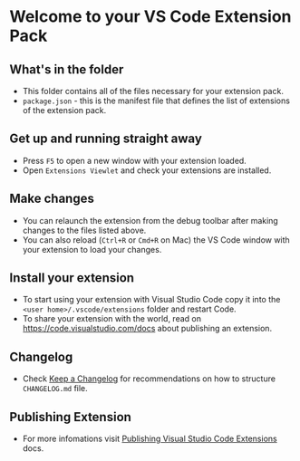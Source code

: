 # Welcome to your VS Code Extension Pack

## What's in the folder

- This folder contains all of the files necessary for your extension pack.
- `package.json` - this is the manifest file that defines the list of extensions of the extension pack.

## Get up and running straight away

- Press `F5` to open a new window with your extension loaded.
- Open `Extensions Viewlet` and check your extensions are installed.

## Make changes

- You can relaunch the extension from the debug toolbar after making changes to the files listed above.
- You can also reload (`Ctrl+R` or `Cmd+R` on Mac) the VS Code window with your extension to load your changes.

## Install your extension

- To start using your extension with Visual Studio Code copy it into the `<user home>/.vscode/extensions` folder and restart Code.
- To share your extension with the world, read on https://code.visualstudio.com/docs about publishing an extension.

## Changelog

- Check [Keep a Changelog](http://keepachangelog.com/) for recommendations on how to structure `CHANGELOG.md` file.

## Publishing Extension

- For more infomations visit [Publishing Visual Studio Code Extensions](https://code.visualstudio.com/docs/extensions/publish-extension) docs.
